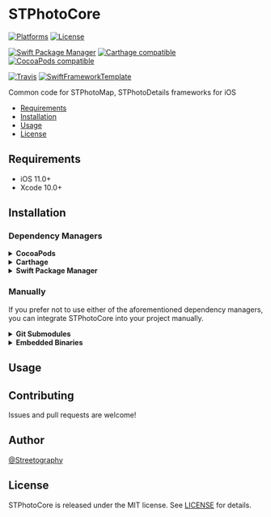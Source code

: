 # STPhotoCore

[![Platforms](https://img.shields.io/cocoapods/p/STPhotoCore.svg)](https://cocoapods.org/pods/STPhotoCore)
[![License](https://img.shields.io/cocoapods/l/STPhotoCore.svg)](https://raw.githubusercontent.com/mikelanza/st-photo-core-ios/master/LICENSE)

[![Swift Package Manager](https://img.shields.io/badge/Swift%20Package%20Manager-compatible-brightgreen.svg)](https://github.com/apple/swift-package-manager)
[![Carthage compatible](https://img.shields.io/badge/Carthage-compatible-4BC51D.svg?style=flat)](https://github.com/Carthage/Carthage)
[![CocoaPods compatible](https://img.shields.io/cocoapods/v/STPhotoCore.svg)](https://cocoapods.org/pods/STPhotoCore)

[![Travis](https://img.shields.io/travis/mikelanza/st-photo-core-ios/master.svg)](https://travis-ci.org/mikelanza/st-photo-core-ios/branches)
[![SwiftFrameworkTemplate](https://img.shields.io/badge/SwiftFramework-Template-red.svg)](http://github.com/RahulKatariya/SwiftFrameworkTemplate)

Common code for STPhotoMap, STPhotoDetails frameworks for iOS

- [Requirements](#requirements)
- [Installation](#installation)
- [Usage](#usage)
- [License](#license)

## Requirements

- iOS 11.0+
- Xcode 10.0+

## Installation

### Dependency Managers
<details>
  <summary><strong>CocoaPods</strong></summary>

[CocoaPods](http://cocoapods.org) is a dependency manager for Cocoa projects. You can install it with the following command:

```bash
$ gem install cocoapods
```

To integrate STPhotoCore into your Xcode project using CocoaPods, specify it in your `Podfile`:

```ruby
source 'https://github.com/CocoaPods/Specs.git'
platform :ios, '10.0'
use_frameworks!

pod 'STPhotoCore', '~> 0.0.1'
```

Then, run the following command:

```bash
$ pod install
```

</details>

<details>
  <summary><strong>Carthage</strong></summary>

[Carthage](https://github.com/Carthage/Carthage) is a decentralized dependency manager that automates the process of adding frameworks to your Cocoa application.

You can install Carthage with [Homebrew](http://brew.sh/) using the following command:

```bash
$ brew update
$ brew install carthage
```

To integrate STPhotoCore into your Xcode project using Carthage, specify it in your `Cartfile`:

```ogdl
github "mikelanza/st-photo-core-ios" ~> 0.0.1
```

</details>

<details>
  <summary><strong>Swift Package Manager</strong></summary>

To use STPhotoCore as a [Swift Package Manager](https://swift.org/package-manager/) package just add the following in your Package.swift file.

``` swift
// swift-tools-version:4.2

import PackageDescription

let package = Package(
    name: "HelloSTPhotoCore",
    dependencies: [
        .package(url: "https://github.com/mikelanza/st-photo-core-ios.git", .upToNextMajor(from: "0.0.1"))
    ],
    targets: [
        .target(name: "HelloSTPhotoCore", dependencies: ["STPhotoCore"])
    ]
)
```
</details>

### Manually

If you prefer not to use either of the aforementioned dependency managers, you can integrate STPhotoCore into your project manually.

<details>
  <summary><strong>Git Submodules</strong></summary><p>

- Open up Terminal, `cd` into your top-level project directory, and run the following command "if" your project is not initialized as a git repository:

```bash
$ git init
```

- Add STPhotoCore as a git [submodule](http://git-scm.com/docs/git-submodule) by running the following command:

```bash
$ git submodule add https://github.com/mikelanza/st-photo-core-ios.git
$ git submodule update --init --recursive
```

- Open the new `STPhotoCore` folder, and drag the `STPhotoCore.xcodeproj` into the Project Navigator of your application's Xcode project.

    > It should appear nested underneath your application's blue project icon. Whether it is above or below all the other Xcode groups does not matter.

- Select the `STPhotoCore.xcodeproj` in the Project Navigator and verify the deployment target matches that of your application target.
- Next, select your application project in the Project Navigator (blue project icon) to navigate to the target configuration window and select the application target under the "Targets" heading in the sidebar.
- In the tab bar at the top of that window, open the "General" panel.
- Click on the `+` button under the "Embedded Binaries" section.
- You will see two different `STPhotoCore.xcodeproj` folders each with two different versions of the `STPhotoCore.framework` nested inside a `Products` folder.

    > It does not matter which `Products` folder you choose from.

- Select the `STPhotoCore.framework`.

- And that's it!

> The `STPhotoCore.framework` is automagically added as a target dependency, linked framework and embedded framework in a copy files build phase which is all you need to build on the simulator and a device.

</p></details>

<details>
  <summary><strong>Embedded Binaries</strong></summary><p>

- Download the latest release from https://github.com/mikelanza/st-photo-core-ios/releases
- Next, select your application project in the Project Navigator (blue project icon) to navigate to the target configuration window and select the application target under the "Targets" heading in the sidebar.
- In the tab bar at the top of that window, open the "General" panel.
- Click on the `+` button under the "Embedded Binaries" section.
- Add the downloaded `STPhotoCore.framework`.
- And that's it!

</p></details>

## Usage

## Contributing

Issues and pull requests are welcome!

## Author

[@Streetography](https://streetography.com)

## License

STPhotoCore is released under the MIT license. See [LICENSE](https://github.com/mikelanza/st-photo-core-ios/blob/master/LICENSE) for details.
